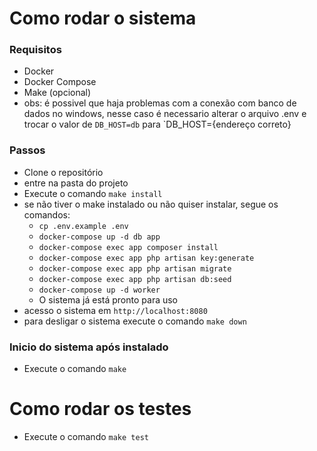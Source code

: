 # Como rodar o sistema

### Requisitos
- Docker
- Docker Compose
- Make (opcional)
- obs: é possivel que haja problemas com a conexão com banco de dados no windows, nesse caso é necessario alterar o arquivo .env e trocar o valor de `DB_HOST=db` para `DB_HOST={endereço correto}
### Passos

- Clone o repositório
- entre na pasta do projeto
- Execute o comando `make install`
- se não tiver o make instalado ou não quiser instalar, segue os comandos:
    - `cp .env.example .env`
    - `docker-compose up -d db app`
    - `docker-compose exec app composer install`
    - `docker-compose exec app php artisan key:generate`
    - `docker-compose exec app php artisan migrate`
    - `docker-compose exec app php artisan db:seed`
    - `docker-compose up -d worker`
    - O sistema já está pronto para uso
- acesso o sistema em `http://localhost:8080`
- para desligar o sistema execute o comando `make down`

### Inicio do sistema após instalado
- Execute o comando `make`

# Como rodar os testes
- Execute o comando `make test`
